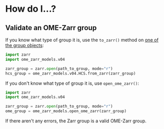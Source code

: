 # How do I...?

## Validate an OME-Zarr group

If you know what type of group it is, use the `to_zarr()` method on [one of the group objects](api/index.md):

```python
import zarr
import ome_zarr_models.v04

zarr_group = zarr.open(path_to_group, mode="r")
hcs_group = ome_zarr_models.v04.HCS.from_zarr(zarr_group)
```

If you don't know what type of group it is, use `open_ome_zarr()`:

```python
import zarr
import ome_zarr_models.v04

zarr_group = zarr.open(path_to_group, mode="r")
ome_group = ome_zarr_models.open_ome_zarr(zarr_group)
```

If there aren't any errors, the Zarr group is a valid OME-Zarr group.
